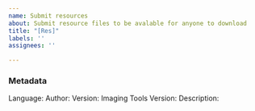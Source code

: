 ```yaml
---
name: Submit resources
about: Submit resource files to be avalable for anyone to download
title: "[Res]"
labels: ''
assignees: ''

---
```


### Metadata
Language: <!-- The language of your resources -->
Author: <!-- Your name -->
Version: <!-- 1.0 if these are your first resources for this language -->
Imaging Tools Version: <!-- The version of KGy SOFT Imaging Tools these resources are made for -->
Description: <!-- A single line English or native description that will be displayed in the table -->

<!--
Do not forget to attach the resource files (archives such as .zip or .7z are accepted)
* Mandatory: KGySoft.Drawing.ImagingTools.Messages.*.resx
* Optional: KGySoft.Drawing.Messages.*.resx
* Optional: KGySoft.CoreLibraries.Messages.*.resx
 -->
